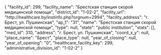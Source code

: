 {
    "facility_id": 299,
    "facility_name": "Брестская станция скорой медицинской помощи",
    "district_id": "1-02-2",
    "facility_url": "http:\/\/healthcare.by\/instinfo.php?orgnum=2994",
    "facility_address": "г. Брест, ул. Пушкинская",
    "ap_1": "31",
    "name": "Брестская станция скорой медицинской помощи",
    "type": null,
    "state": "public institution",
    "stats": [],
    "med_id": 310,
    "address": "г. Брест, ул. Пушкинская",
    "coord_x_y": null,
    "place_name": "Брест",
    "place_type": null,
    "year_of_closing": null,
    "year_of_opening": "0",
    "healthcare_facility_key": 299,
    "administrative_division_id": "1-02-2"
}